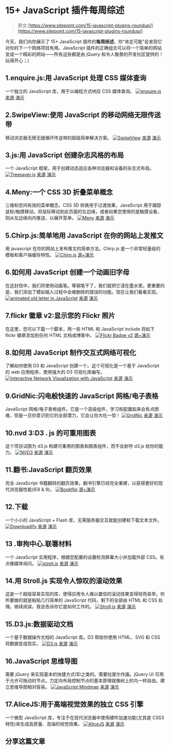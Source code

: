 # 15+ JavaScript 插件每周综述

> 原文:[https://www.sitepoint.com/15-javascript-plugins-roundup/](https://www.sitepoint.com/15-javascript-plugins-roundup/)

今天，我们向你展示了 15+ JavaScript 插件的**每周综述**，你“肯定可能”会发现它对你的下一个网络项目有用。JavaScript 插件的正确组合可以将一个简单的网站变成一个精彩的网站——所有这些都是由 jQuery 和令人敬畏的开发社区提供的！玩得开心；)

## 1.enquire.js:用 JavaScript 处理 CSS 媒体查询

一个独立的 JavaScript 库，用于以编程方式响应 CSS 媒体查询。
[![enquire.js](../Images/0fa24158000816eee824d62f02604157.png)](https://github.com/WickyNilliams/enquire.js) 
[来源](https://github.com/WickyNilliams/enquire.js) [演示](http://wickynilliams.github.com/enquire.js/)

## 2.SwipeView:使用 JavaScript 的移动网络无限传送带

移动浏览器无限无缝循环传送带的超级简单解决方案。
[![SwipeView](../Images/6f2ad1919c4aa872ba08de0c640d4616.png)](http://cubiq.org/swipeview) 
[来源](http://cubiq.org/swipeview) [演示](http://cubiq.org/dropbox/SwipeView/demo/gallery/)

## 3.js:用 JavaScript 创建杂志风格的布局

一个 JavaScript 框架，用于创建动态适应各种浏览器和设备的杂志式布局。
[![Treesaver.js](../Images/8e586d3a8605e9d624781df35a1c8c71.png)](https://github.com/Treesaver/treesaver/wiki) 
[来源](https://github.com/Treesaver/treesaver/wiki) [演示](http://treesaverjs.com/)

## 4.Meny:一个 CSS 3D 折叠菜单概念

三维和空间有效的菜单概念。CSS 3D 转换用于过渡效果，JavaScript 用于跟踪鼠标/触摸移动。将鼠标移动到此页面的左边缘，或者如果您使用的是触摸设备，则从左边缘向内推送，以展开菜单。
[![Meny](../Images/084def89c30fbbaf972d049283c69506.png)](https://github.com/hakimel/meny) 
[来源](https://github.com/hakimel/meny) [演示](http://lab.hakim.se/meny/)

## 5.Chirp.js:简单地用 JavaScript 在你的网站上发推文

用 javascript 在你的网站上发布推文的简单方法。Chirp js 是一个非常轻量级的模板和客户端缓存特性。
[![Chirp.js](../Images/7694de646f41b301dafcfcbcb0754d6a.png)](http://lab.rog.ie/chirp/#) 
[源+演示](http://lab.rog.ie/chirp/#)

## 6.如何用 JavaScript 创建一个动画旧字母

在这封信中，我们将使用动画笔。等钢笔干了，我们就把它浸在墨水里。更重要的是，我们添加了模拟输入过程中会被删除的错误的功能。现在让我们看看实现。
[![animated old letter in JavaScript](../Images/d6b08993b2a40f640dd6202189c6722c.png)](http://www.script-tutorials.com/animated-old-letter/) 
[来源](http://www.script-tutorials.com/animated-old-letter/) [演示](http://www.script-tutorials.com/demos/302/)

## 7.flickr 徽章 v2:显示您的 Flickr 照片

在这里，您可以下载一个脚本，用一些 HTML 和 JavaScript include 将如下 flickr 徽章添加到任何 HTML 文档或博客中。
[![Flickr Badge v2](../Images/ed3f20788b5e6fe53efcd1782aef6844.png)](http://icant.co.uk/sandbox/flickrbadgev2/) 
[源+演示](http://icant.co.uk/sandbox/flickrbadgev2/)

## 8.如何用 JavaScript 制作交互式网络可视化

了解如何使用 D3 和 JavaScript 创建一个。这个可视化是一个基于 JavaScript 的 web 应用程序，使用强大的 D3 可视化库编写。
[![Interactive Network Visualization with JavaScript](../Images/3afa0ca483226c2bbcc24e25c66ea07d.png)](http://flowingdata.com/2012/08/02/how-to-make-an-interactive-network-visualization/) 
[来源](http://flowingdata.com/2012/08/02/how-to-make-an-interactive-network-visualization/) [演示](http://projects.flowingdata.com/tut/interactive_network_demo/)

## 9.GridNic:闪电般快速的 JavaScript 网格/电子表格

JavaScript 网格/电子表格组件。它是一个高级组件，学习和配置起来会有点困难，但是一旦你意识到它的全部潜力，它会让你大吃一惊！
[![GridNic](../Images/0904e92f9cb25038990356915d95b740.png)](http://www.nicblue.com/gridnic/) 
[来源](http://www.nicblue.com/gridnic/) [演示](http://www.nicblue.com/gridnic/demo/grid.html)

## 10.nvd 3:D3 . js 的可重用图表

这个项目试图为 d3.js 构建可重用的图表和图表组件，而不会剥夺 d3.js 给你的能力。
[![NVD3](../Images/eb1d6e892c220087e89c84226a8f3670.png)](http://nvd3.com/) 
[来源](http://nvd3.com/) [演示](http://nvd3.com/livecode/)

## 11.翻书:JavaScript 翻页效果

完全 JavaScript 书籍翻转的翻页效果。翻书引擎已经完全重建，以获得更好的现代浏览器性能(IE8 & 9)。
[![Bookflip](../Images/d8f3d546f7f7a4fdee235cf0f083735d.png)](http://www.coastworx.com/bookflip.php) 
[源+演示](http://www.coastworx.com/bookflip.php)

## 12.下载

一个小小的 JavaScript + Flash 库，无需服务器交互就能创建和下载文本文件。
[![Downloadify](../Images/e05d6a64a97e78dfa225c2e0deb6ea50.png)](https://github.com/dcneiner/Downloadify) 
[来源](https://github.com/dcneiner/Downloadify) [演示](http://pixelgraphics.us/downloadify/test.html)

## 13 .审拘中心.联署材料

一个 JavaScript 实用程序，根据您配置的设置检测屏幕大小并加载外部 CSS。有点像媒体询问。
[![sizeit.js](../Images/c6692230eb6490aeee8c92761b3d3b6d.png)](https://github.com/johnpolacek/sizeit.js) 
[来源](https://github.com/johnpolacek/sizeit.js) [演示](http://johnpolacek.com/sizeit/sizeit.js/demo1.html)

## 14.用 Stroll.js 实现令人惊叹的滚动效果

这是一个超级容易实现的库，使得应用令人难以置信的滚动效果变得轻而易举。你所要做的就是粘贴几行简单的 JavaScript 代码，剩下的全部由 HTML 和 CSS 处理。继续阅读，我会告诉你它是如何工作的。
[![Stroll.js](../Images/ad1e1fe74b4106a9e01bb029364a5563.png)](http://designshack.net/articles/css/scrolljs/) 
[来源](http://designshack.net/articles/css/scrolljs/) [演示](http://designshack.net/tutorialexamples/ScrollJS/index.html)

## 15.D3.js:数据驱动文档

一个基于数据操作文档的 JavaScript 库。D3 帮助你使用 HTML、SVG 和 CSS 将数据变成现实。
[![D3.js](../Images/a4dd55300f73fa9e705ebb6968d04450.png)](http://d3js.org/) 
[来源](http://d3js.org/) [演示](http://christopheviau.com/d3_tutorial/)

## 16.JavaScript 思维导图

需要 jQuery 来实现基本的快捷方式($)之类的。需要拉斐尔作画。jQuery UI 可用于允许可拖动的节点。力定向布局控制节点的基本原理就像树上的鸟一样自由。建立思维导图相对容易。
[![JavaScript Mindmap](../Images/0f2848c8a3cd6b822dc4a05385c0c2d4.png)](https://github.com/kennethkufluk/js-mindmap) 
[来源](https://github.com/kennethkufluk/js-mindmap) [演示](http://kenneth.kufluk.com/google/js-mindmap/)

## 17.AliceJS:用于高端视觉效果的独立 CSS 引擎

一个微型 JavaScript 库，专注于在现代浏览器中使用硬件加速功能(尤其是 CSS3 特性)来生成高质量、高端的视觉效果。
[![AliceJS](../Images/4e6b8b6f7183c91dab007474523d7622.png)](http://blackberry.github.com/Alice/index.html) 
[来源](http://blackberry.github.com/Alice/index.html) [演示](http://blackberry.github.com/Alice/demos/index.html)

## 分享这篇文章